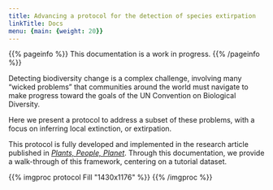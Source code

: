 ```yaml
---
title: Advancing a protocol for the detection of species extirpation
linkTitle: Docs
menu: {main: {weight: 20}}
---
```


{{% pageinfo %}}
This documentation is a work in progress.
{{% /pageinfo %}}

Detecting biodiversity change is a complex challenge, involving many “wicked problems” 
that communities around the world must navigate to make progress toward the goals of 
the UN Convention on Biological Diversity.

Here we present a protocol to address a subset of these problems, with a focus on inferring local extinction, or extirpation.

This protocol is fully developed and implemented in the research article published in [*Plants, People, Planet*](https://www.imerss.org).
Through this documentation, we provide a walk-through of this framework, centering on a tutorial dataset.

{{% imgproc protocol Fill "1430x1176" %}}
{{% /imgproc %}}


